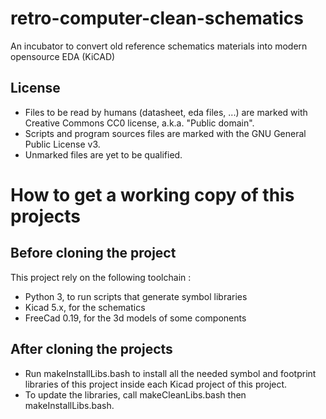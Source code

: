 # retro-computer-clean-schematics

An incubator to convert old reference schematics materials into modern opensource EDA (KiCAD)

## License

* Files to be read by humans (datasheet, eda files, ...) are marked with Creative Commons CC0 license, a.k.a. "Public domain".
* Scripts and program sources files are marked with the GNU General Public License v3.
* Unmarked files are yet to be qualified.

# How to get a working copy of this projects

## Before cloning the project

This project rely on the following toolchain :

* Python 3, to run scripts that generate symbol libraries
* Kicad 5.x, for the schematics
* FreeCad 0.19, for the 3d models of some components

## After cloning the projects

* Run makeInstallLibs.bash to install all the needed symbol and footprint libraries of this project inside each Kicad project of this project.
* To update the libraries, call makeCleanLibs.bash then makeInstallLibs.bash.
